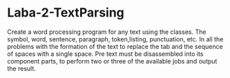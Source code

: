 # Laba-2-TextParsing
Create a word processing program for any text using the classes. The symbol, word, sentence, paragraph, token,listing, punctuation, etc. In all the problems with the formation of the text to replace the tab and the sequence of spaces with a single space. Pre text must be disassembled into its component parts, to perform two or three of the available jobs and output the result.
